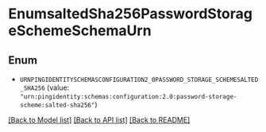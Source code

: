 # EnumsaltedSha256PasswordStorageSchemeSchemaUrn

## Enum


* `URNPINGIDENTITYSCHEMASCONFIGURATION2_0PASSWORD_STORAGE_SCHEMESALTED_SHA256` (value: `"urn:pingidentity:schemas:configuration:2.0:password-storage-scheme:salted-sha256"`)


[[Back to Model list]](../README.md#documentation-for-models) [[Back to API list]](../README.md#documentation-for-api-endpoints) [[Back to README]](../README.md)


